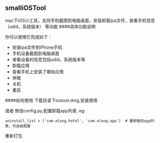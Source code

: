 ## smalliOSTool
mac下iOS小工具，支持手机截图到电脑桌面，安装卸载ipa文件，查看手机信息（udid，系统版本） 等功能
####具体功能说明

你可以使用它完成如下：

* 安装ipa文件到iPhone手机
* 手机设备截图到电脑桌面
* 查看设备的信息包括udid，系统版本等
* 卸载应用
* 查看手机上安装了哪些应用
* 休眠
* 关机
* 重启

####如何使用
下载目录下iostool.dmg,安装使用

或者
修改config.py,配置卸载app列表.
eg:
	
	uninstall_list = ['com.elong.hotel', 'com.elong.app']  # 要卸载的app列表，可自由配置

重新打包
